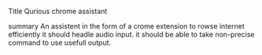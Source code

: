 Title
    Qurious chrome assistant

summary
    An assistent in the form of a crome extension to rowse internet efficiently 
    it should headle audio input.
    it should be able to take non-precise command to use usefull output.
    